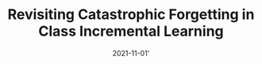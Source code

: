 ---
title: "Revisiting Catastrophic Forgetting in Class Incremental Learning"
collection: publications
permalink: /publication/2021-11-01-c4il
tldr: 'Three causes of catastrophic forgetting in class incremental learning are analysed, based on which a novel framework, C4IL, is proposed to reduce the representational overlaps among different tasks.'
date: 2021-11-01'
venue: '<i>Arxiv preprint,</i> 2021.'
paperurl: 'https://arxiv.org/pdf/2107.12308.pdf'
img: '/images/publications/c4il.png'
authors: "Zixuan Ni*, <b>Haizhou Shi*</b>, Siliang Tang, Longhui Wei, Qi Tian, Yueting Zhuang"
selected: false
---